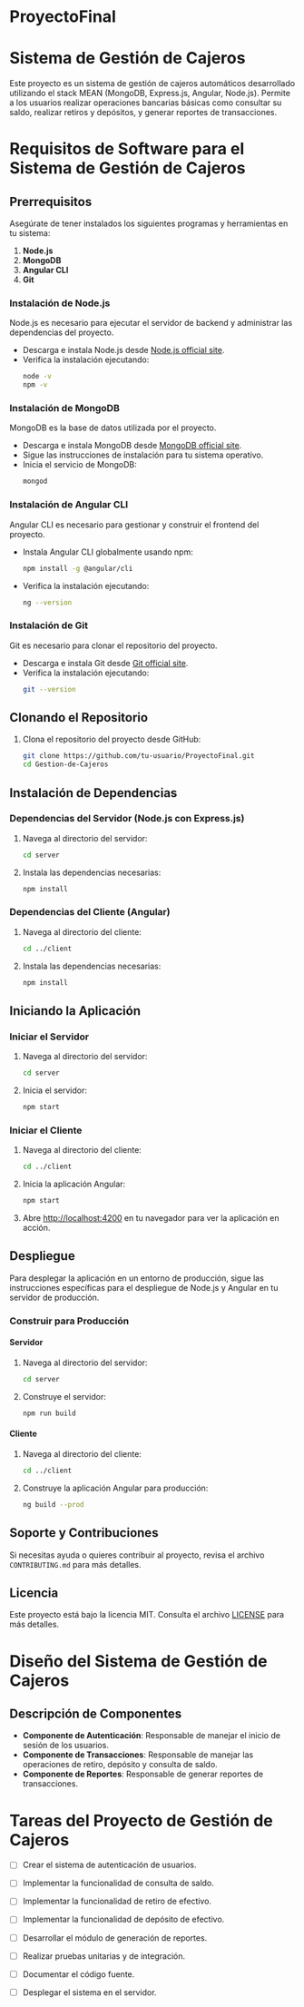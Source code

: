 # ProyectoFinal

# Sistema de Gestión de Cajeros

Este proyecto es un sistema de gestión de cajeros automáticos desarrollado utilizando el stack MEAN (MongoDB, Express.js, Angular, Node.js). Permite a los usuarios realizar operaciones bancarias básicas como consultar su saldo, realizar retiros y depósitos, y generar reportes de transacciones.

# Requisitos de Software para el Sistema de Gestión de Cajeros

## Prerrequisitos

Asegúrate de tener instalados los siguientes programas y herramientas en tu sistema:

1. **Node.js**
2. **MongoDB**
3. **Angular CLI**
4. **Git**

### Instalación de Node.js

Node.js es necesario para ejecutar el servidor de backend y administrar las dependencias del proyecto.

- Descarga e instala Node.js desde [Node.js official site](https://nodejs.org/).
- Verifica la instalación ejecutando:
    ```sh
    node -v
    npm -v
    ```

### Instalación de MongoDB

MongoDB es la base de datos utilizada por el proyecto.

- Descarga e instala MongoDB desde [MongoDB official site](https://www.mongodb.com/try/download/community).
- Sigue las instrucciones de instalación para tu sistema operativo.
- Inicia el servicio de MongoDB:
    ```sh
    mongod
    ```

### Instalación de Angular CLI

Angular CLI es necesario para gestionar y construir el frontend del proyecto.

- Instala Angular CLI globalmente usando npm:
    ```sh
    npm install -g @angular/cli
    ```
- Verifica la instalación ejecutando:
    ```sh
    ng --version
    ```

### Instalación de Git

Git es necesario para clonar el repositorio del proyecto.

- Descarga e instala Git desde [Git official site](https://git-scm.com/).
- Verifica la instalación ejecutando:
    ```sh
    git --version
    ```

## Clonando el Repositorio

1. Clona el repositorio del proyecto desde GitHub:
    ```sh
    git clone https://github.com/tu-usuario/ProyectoFinal.git
    cd Gestion-de-Cajeros
    ```

## Instalación de Dependencias

### Dependencias del Servidor (Node.js con Express.js)

1. Navega al directorio del servidor:
    ```sh
    cd server
    ```
2. Instala las dependencias necesarias:
    ```sh
    npm install
    ```

### Dependencias del Cliente (Angular)

1. Navega al directorio del cliente:
    ```sh
    cd ../client
    ```
2. Instala las dependencias necesarias:
    ```sh
    npm install
    ```

## Iniciando la Aplicación

### Iniciar el Servidor

1. Navega al directorio del servidor:
    ```sh
    cd server
    ```
2. Inicia el servidor:
    ```sh
    npm start
    ```

### Iniciar el Cliente

1. Navega al directorio del cliente:
    ```sh
    cd ../client
    ```
2. Inicia la aplicación Angular:
    ```sh
    npm start
    ```

3. Abre [http://localhost:4200](http://localhost:4200) en tu navegador para ver la aplicación en acción.

## Despliegue

Para desplegar la aplicación en un entorno de producción, sigue las instrucciones específicas para el despliegue de Node.js y Angular en tu servidor de producción.

### Construir para Producción

#### Servidor

1. Navega al directorio del servidor:
    ```sh
    cd server
    ```
2. Construye el servidor:
    ```sh
    npm run build
    ```

#### Cliente

1. Navega al directorio del cliente:
    ```sh
    cd ../client
    ```
2. Construye la aplicación Angular para producción:
    ```sh
    ng build --prod
    ```

## Soporte y Contribuciones

Si necesitas ayuda o quieres contribuir al proyecto, revisa el archivo `CONTRIBUTING.md` para más detalles.

## Licencia

Este proyecto está bajo la licencia MIT. Consulta el archivo [LICENSE](LICENSE) para más detalles.


# Diseño del Sistema de Gestión de Cajeros

## Descripción de Componentes

- **Componente de Autenticación**: Responsable de manejar el inicio de sesión de los usuarios.
- **Componente de Transacciones**: Responsable de manejar las operaciones de retiro, depósito y consulta de saldo.
- **Componente de Reportes**: Responsable de generar reportes de transacciones.


# Tareas del Proyecto de Gestión de Cajeros

- [ ] Crear el sistema de autenticación de usuarios.
- [ ] Implementar la funcionalidad de consulta de saldo.
- [ ] Implementar la funcionalidad de retiro de efectivo.
- [ ] Implementar la funcionalidad de depósito de efectivo.
- [ ] Desarrollar el módulo de generación de reportes.
- [ ] Realizar pruebas unitarias y de integración.
- [ ] Documentar el código fuente.
- [ ] Desplegar el sistema en el servidor.

